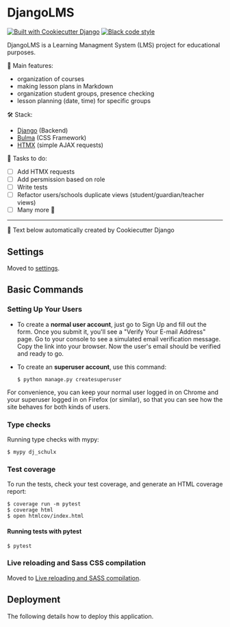 # DjangoLMS

[![Built with Cookiecutter Django](https://img.shields.io/badge/built%20with-Cookiecutter%20Django-ff69b4.svg?logo=cookiecutter)](https://github.com/cookiecutter/cookiecutter-django/)
[![Black code style](https://img.shields.io/badge/code%20style-black-000000.svg)](https://github.com/ambv/black)

DjangoLMS is a Learning Managment System (LMS) project for educational purposes.

📎 Main features:

- organization of courses
- making lesson plans in Markdown
- organization student groups, presence checking
- lesson planning (date, time) for specific groups


🛠️ Stack:

- [Django](https://www.djangoproject.com/) (Backend)
- [Bulma](https://bulma.io/) (CSS Framework)
- [HTMX](https://htmx.org/) (simple AJAX requests)

📄 Tasks to do:

- [ ] Add HTMX requests
- [ ] Add persmission based on role
- [ ] Write tests
- [ ] Refactor users/schools duplicate views (student/guardian/teacher views)
- [ ] Many more 👋

---

🍪 Text below automatically created by Cookiecutter Django

## Settings

Moved to [settings](http://cookiecutter-django.readthedocs.io/en/latest/settings.html).

## Basic Commands

### Setting Up Your Users

- To create a **normal user account**, just go to Sign Up and fill out the form. Once you submit it, you'll see a "Verify Your E-mail Address" page. Go to your console to see a simulated email verification message. Copy the link into your browser. Now the user's email should be verified and ready to go.

- To create an **superuser account**, use this command:

      $ python manage.py createsuperuser

For convenience, you can keep your normal user logged in on Chrome and your superuser logged in on Firefox (or similar), so that you can see how the site behaves for both kinds of users.

### Type checks

Running type checks with mypy:

    $ mypy dj_schulx

### Test coverage

To run the tests, check your test coverage, and generate an HTML coverage report:

    $ coverage run -m pytest
    $ coverage html
    $ open htmlcov/index.html

#### Running tests with pytest

    $ pytest

### Live reloading and Sass CSS compilation

Moved to [Live reloading and SASS compilation](http://cookiecutter-django.readthedocs.io/en/latest/live-reloading-and-sass-compilation.html).

## Deployment

The following details how to deploy this application.
